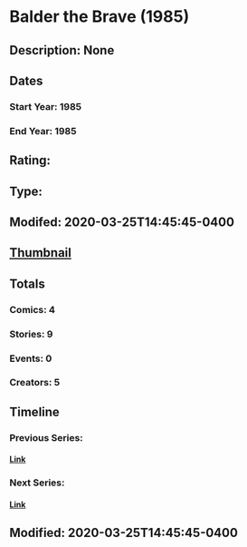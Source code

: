 # Balder the Brave (1985)
## Description: None
## Dates
### Start Year: 1985
### End Year: 1985
## Rating: 
## Type: 
## Modifed: 2020-03-25T14:45:45-0400
## [Thumbnail](http://i.annihil.us/u/prod/marvel/i/mg/d/20/5e7ba6ae7f668.jpg)
## Totals
### Comics: 4
### Stories: 9
### Events: 0
### Creators: 5
## Timeline
### Previous Series: 
#### [Link]()
### Next Series: 
#### [Link]()
## Modified: 2020-03-25T14:45:45-0400